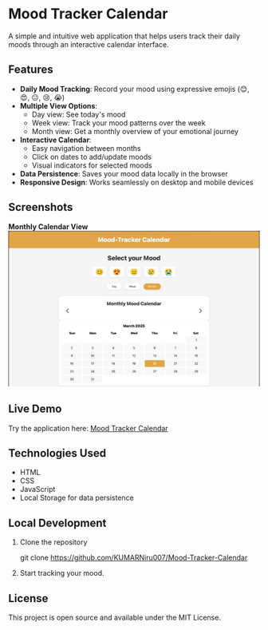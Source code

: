 # Mood Tracker Calendar

A simple and intuitive web application that helps users track their daily moods through an interactive calendar interface.

## Features

*   **Daily Mood Tracking**: Record your mood using expressive emojis (😊, 😍, 😐, 😢, 😭)
*   **Multiple View Options**:
    *   Day view: See today's mood
    *   Week view: Track your mood patterns over the week
    *   Month view: Get a monthly overview of your emotional journey
*   **Interactive Calendar**:
    *   Easy navigation between months
    *   Click on dates to add/update moods
    *   Visual indicators for selected moods
*   **Data Persistence**: Saves your mood data locally in the browser
*   **Responsive Design**: Works seamlessly on desktop and mobile devices

## Screenshots

**Monthly Calendar View** ![Monthly View](./assets/screenshot.png)

## Live Demo

Try the application here: [Mood Tracker Calendar](https://mood-tracker-calendar.vercel.app/)

## Technologies Used

*   HTML
*   CSS
*   JavaScript 
*   Local Storage for data persistence

## Local Development

1.  Clone the repository

      git clone https://github.com/KUMARNiru007/Mood-Tracker-Calendar

2. Start tracking your mood.


## License

This project is open source and available under the MIT License.

